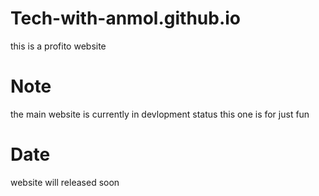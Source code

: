# Tech-with-anmol.github.io
this is a profito website
# Note
the main website is currently in devlopment status this one is for just fun
# Date
website will released soon

